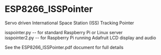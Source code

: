 # ESP8266_ISSPointer
Servo driven International Space Station (ISS) Tracking Pointer

isspointer.py	-- for standard Raspberry Pi or Linux server<br>
isspointer2.py	-- for Raspberry Pi running Adafruit LCD display and audio

See the ESP8266_ISSPointer.pdf document for full details

